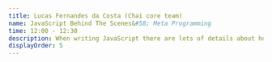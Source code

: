 ```yaml
---
title: Lucas Fernandes da Costa (Chai core team)
name: JavaScript Behind The Scenes&#58; Meta Programming
time: 12:00 - 12:30
description: When writing JavaScript there are lots of details about how the language itself works most people don’t see, such as what happens when you define or retrieve a property, when you use the new operator or when you invoke a function. In this talk we will dive deep into the language’s inner workings and see how to improve performance, write cleaner and better APIs and create more extensible and adaptable programs by redefining operator’s behaviors using things such as the new ES6 Proxy/Reflect objects and many other features. By learning about meta programming you will not only be able to improve your code, you will be able to bend JavaScript to your will. Using meta programming techniques we are able to create powerful data structures and emulate some of other language’s powerful features, such as Haskell’s lazy properties and infinite sequences. Also, instead of only showing what youcando,I will show you how to do itand use real world examples to make it easier for everyone to apply these techniques in their job and personal projects as soon as possible. Learning meta programming is just like watching Sixth Sense for the first time&#58; the perspective change blows your mind. Learning objectives&#58; Meta Programming techniques in JavaScript Better understanding of how the language works behind the scenes How to take advantage of the Reflect/Proxy/Object/Symbol APIs
displayOrder: 5
---
```

